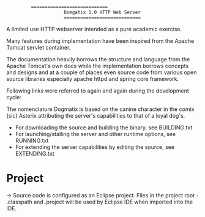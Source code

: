 			 ============================
                         Domgatix 1.0 HTTP Web Server
                         ============================

A limited use HTTP webserver intended as a pure academic exercise.

Many features during implementation have been inspired from the Apache Tomcat servlet container.

The documentation heavily borrows the structure and language from the Apache Tomcat's own docs 
while the implementation borrows concepts and designs and at a couple of places even source code 
from various open source libraries especially apache httpd and spring core framework.

Following links were referred to again and again during the development cycle:



The nomenclature Dogmatix is based on the canine character in the comix (sic) Asterix attributing 
the server's capabilities to that of a loyal dog's.

* For downloading the source and building the binary, see BUILDING.txt
* For launching/stalling the server and other runtime options, see RUNNING.txt
* For extending the server capabilities by editing the source, see EXTENDING.txt

Project
=======

-> Source code is configured as an Eclipse project. 
   Files in the project root - .classpath and .project will be used by Eclipse IDE when imported into the IDE.


